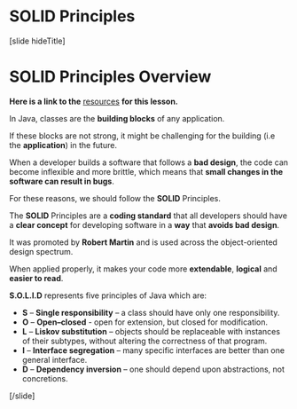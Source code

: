 # SOLID Principles

[slide hideTitle]

# SOLID Principles Overview

**Here is a link to the** [resources](https://videos.softuni.org/resources/java/java-oop-advanced/05.Java-OOP-Advanced-S.O.L.I.D-Lab-Skeleton.zip) **for this lesson.**

In Java, classes are the **building blocks** of any application. 

If these blocks are not strong, it might be challenging for the building (i.e the **application**) in the future.

When a developer builds a software that follows a **bad design**, the code can become inflexible and more brittle, which means that **small changes in the software can result in bugs**.

For these reasons, we should follow the **SOLID** Principles.

The **SOLID** Principles are a **coding standard** that all developers should have a **clear concept** for developing software in a **way** that **avoids bad design**.

It was promoted by **Robert Martin** and is used across the object-oriented design spectrum.

When applied properly, it makes your code more **extendable**, **logical** and **easier to read**.

**S.O.L.I.D** represents five principles of Java which are:

- **S** – **Single responsibility** – a class should have only one responsibility.
- **O** – **Open–closed** - open for extension, but closed for modification.
- **L** – **Liskov substitution** – objects should be replaceable with instances of their subtypes, without altering the correctness of that program.
- **I** – **Interface segregation** – many specific interfaces are better than one general interface.
- **D** – **Dependency inversion** – one should depend upon abstractions, not concretions.


[/slide]
